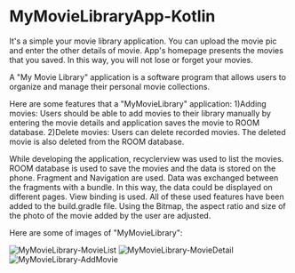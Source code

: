 # MyMovieLibraryApp-Kotlin
It's a simple your movie library application. You can upload the movie pic and enter the other details of movie. App's homepage presents the movies that you saved.  In this way, you will not lose or forget your movies.

A "My Movie Library" application is a software program that allows users to organize and manage their personal movie collections. 

Here are some features that a "MyMovieLibrary" application:
1)Adding movies: Users should be able to add movies to their library manually by entering the movie details and application saves the movie to ROOM database.
2)Delete movies: Users can delete recorded movies. The deleted movie is also deleted from the ROOM database.

While developing the application, recyclerview was used to list the movies. ROOM database is used to save the movies and the data is stored on the phone. Fragment and Navigation are used. Data was exchanged between the fragments with a bundle. In this way, the data could be displayed on different pages. View binding is used. All of these used features have been added to the build.gradle file. Using the Bitmap, the aspect ratio and size of the photo of the movie added by the user are adjusted.

Here are some of images of "MyMovieLibrary":

![MyMovieLibrary-MovieList](https://user-images.githubusercontent.com/86521359/227533867-4541f469-c7fb-45ee-9dfc-594abf94f3a0.PNG)
![MyMovieLibrary-MovieDetail](https://user-images.githubusercontent.com/86521359/227533936-1a57b9e2-9fc6-4841-92fe-d1b44a93b618.PNG)
![MyMovieLibrary-AddMovie](https://user-images.githubusercontent.com/86521359/227533981-e8be9219-88b4-444b-8d61-60ca95197c7f.PNG)
